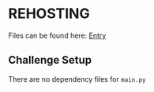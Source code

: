 # REHOSTING

Files can be found here: [Entry](https://github.com/sajjadium/ctf-archives/tree/main/ctfs/GreyCatTheFlag/2022/crypto/Entry)

## Challenge Setup
There are no dependency files for `main.py`


